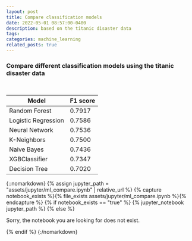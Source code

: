 ```yaml
---
layout: post
title: Compare classification models
date: 2022-05-01 08:57:00-0400
description: based on the titanic disaster data
tags: 
categories: machine_learning
related_posts: true
---
```


### Compare different classification models using the titanic disaster data 

<br>

| Model | F1 score |
| ------- | ----------- |
| Random Forest | 0.7917 |
| Logistic Regression | 0.7586 |
| Neural Network | 0.7536 |
| K-Neighbors | 0.7500 |
| Naive Bayes | 0.7436 |
| XGBClassifier | 0.7347 |
| Decision Tree | 0.7020 |

{::nomarkdown}
{% assign jupyter_path = "assets/jupyter/ml_compare.ipynb" | relative_url %}
{% capture notebook_exists %}{% file_exists assets/jupyter/ml_compare.ipynb %}{% endcapture %}
{% if notebook_exists == "true" %}
{% jupyter_notebook jupyter_path %}
{% else %}

<p>Sorry, the notebook you are looking for does not exist.</p>
{% endif %}
{:/nomarkdown}


